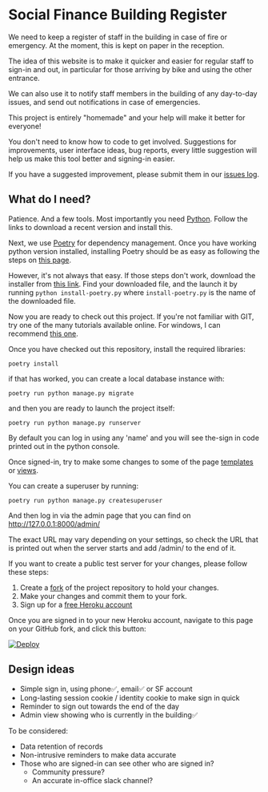 # Social Finance Building Register

We need to keep a register of staff in the building in case of fire or emergency. 
At the moment, this is kept on paper in the reception. 

The idea of this website is to make it quicker and easier for regular staff to 
sign-in and out, in particular for those arriving by bike and using the other
entrance.

We can also use it to notify staff members in the building of any day-to-day 
issues, and send out notifications in case of emergencies.

This project is entirely "homemade" and your help will make it better for everyone!

You don't need to know how to code to get involved. Suggestions for improvements, 
user interface ideas, bug reports, every little suggestion will help us 
make this tool better and signing-in easier.

If you have a suggested improvement, please submit them in our [issues log][issues].

## What do I need?

Patience. And a few tools. Most importantly you need [Python][python]. Follow the links
to download a recent version and install this.

Next, we use [Poetry][poetry] for dependency management. Once you have 
working python version installed, installing Poetry should be as easy as following
the steps on [this page][poetry-install].

However, it's not always that easy. If those steps don't work, download the installer 
from [this link][poetry-script]. Find your downloaded file, and the launch it 
by running `python install-poetry.py` where `install-poetry.py` is the name of the 
downloaded file.

Now you are ready to check out this project. If you're not familiar with GIT, try
one of the many tutorials available online. For windows, I can recommend 
[this one][git-tutorial].

Once you have checked out this repository, install the required libraries:

```shell
poetry install
```

if that has worked, you can create a local database instance with:

```shell
poetry run python manage.py migrate
```

and then you are ready to launch the project itself:

```shell
poetry run python manage.py runserver
```

By default you can log in using any 'name' and you will see the-sign in code printed
out in the python console.

Once signed-in, try to make some changes to some of the page 
[templates](./register/templates/register) or [views](./register/views).

You can create a superuser by running:

```shell
poetry run python manage.py createsuperuser
```

And then log in via the admin page that you can find on 
http://127.0.0.1:8000/admin/

The exact URL may vary depending on your settings, so check the URL that is printed 
out when the server starts and add /admin/ to the end of it.

If you want to create a public test server for your changes, please follow 
these steps:

1. Create a [fork][github-fork] of the project repository to hold your changes.
2. Make your changes and commit them to your fork.
3. Sign up for a [free Heroku account][heroku-signup]

Once you are signed in to your new Heroku account, navigate to this page on
your GitHub fork, and click this button:

[![Deploy](https://www.herokucdn.com/deploy/button.svg)](https://heroku.com/deploy)

## Design ideas

* Simple sign in, using phone✅, email✅ or SF account
* Long-lasting session cookie / identity cookie to make sign in quick
* Reminder to sign out towards the end of the day
* Admin view showing who is currently in the building✅

To be considered:

* Data retention of records
* Non-intrusive reminders to make data accurate
* Those who are signed-in can see other who are signed in? 
  * Community pressure? 
  * An accurate in-office slack channel?
  
[issues]: https://github.com/SocialFinanceDigitalLabs/building-register/issues

[python]: https://www.python.org/downloads/
[poetry]: https://python-poetry.org/
[poetry-install]: https://python-poetry.org/docs/master/#installation
[poetry-script]: https://raw.githubusercontent.com/python-poetry/poetry/master/install-poetry.py

[git-tutorial]: https://www.computerhope.com/issues/ch001927.htm
[github-fork]: https://docs.github.com/en/get-started/quickstart/fork-a-repo

[heroku-signup]: https://signup.heroku.com/

